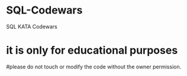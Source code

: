 # SQL-Codewars
SQL KATA Codewars

# it is only for educational purposes 
#please do not touch or modify the code without the owner permission.

